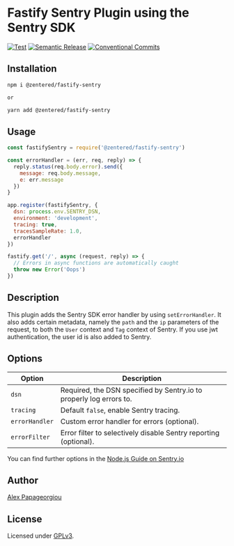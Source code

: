 # Fastify Sentry Plugin using the Sentry SDK

[![Test](https://github.com/zentered/fastify-sentry/actions/workflows/test.yml/badge.svg)](https://github.com/zentered/fastify-sentry/actions/workflows/test.yml)
[![Semantic Release](https://github.com/zentered/fastify-sentry/actions/workflows/publish.yml/badge.svg)](https://github.com/zentered/fastify-sentry/actions/workflows/publish.yml)
[![Conventional Commits](https://img.shields.io/badge/Conventional%20Commits-1.0.0-yellow.svg)](https://conventionalcommits.org)

## Installation

```bash
npm i @zentered/fastify-sentry

or

yarn add @zentered/fastify-sentry
```

## Usage

```js
const fastifySentry = require('@zentered/fastify-sentry')

const errorHandler = (err, req, reply) => {
  reply.status(req.body.error).send({
    message: req.body.message,
    e: err.message
  })
}

app.register(fastifySentry, {
  dsn: process.env.SENTRY_DSN,
  environment: 'development',
  tracing: true,
  tracesSampleRate: 1.0,
  errorHandler
})

fastify.get('/', async (request, reply) => {
  // Errors in async functions are automatically caught
  throw new Error('Oops')
})
```

## Description

This plugin adds the Sentry SDK error handler by using `setErrorHandler`. It also adds certain metadata, namely the `path` and the `ip` parameters of the request, to both the `User` context and `Tag` context of Sentry. If you use jwt authentication, the user id is also added to Sentry.

## Options

| Option         | Description                                                         |
| -------------- | ------------------------------------------------------------------- |
| `dsn`          | Required, the DSN specified by Sentry.io to properly log errors to. |
| `tracing`      | Default `false`, enable Sentry tracing.                             |
| `errorHandler` | Custom error handler for errors (optional).                         |
| `errorFilter`  | Error filter to selectively disable Sentry reporting (optional).    |

You can find further options in the [Node.js Guide on Sentry.io](https://docs.sentry.io/platforms/node/)

## Author

[Alex Papageorgiou](alex.ppg@pm.me)

## License

Licensed under [GPLv3](./LICENSE).
